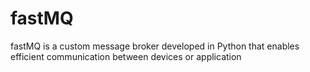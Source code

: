 # fastMQ
fastMQ is a custom message broker developed in Python that enables efficient communication between devices or application
